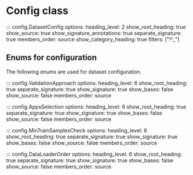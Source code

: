 # Config class
::: config.DatasetConfig
    options:
        heading_level: 2
        show_root_heading: true
        show_source: true
        show_signature_annotations: true
        separate_signature: true
        members_order: source
        show_category_heading: true
        filters: ["!^_"]

## Enums for configuration
The following enums are used for dataset configuration.

::: config.ValidationApproach
    options:
        heading_level: 6
        show_root_heading: true
        separate_signature: true
        show_signature: true
        show_bases: false
        show_source: false
        members_order: source

::: config.AppsSelection
    options:
        heading_level: 6
        show_root_heading: true
        separate_signature: true
        show_signature: true
        show_bases: false
        show_source: false
        members_order: source

::: config.MinTrainSamplesCheck
    options:
        heading_level: 6
        show_root_heading: true
        separate_signature: true
        show_signature: true
        show_bases: false
        show_source: false
        members_order: source

::: config.DataLoaderOrder
    options:
        heading_level: 6
        show_root_heading: true
        separate_signature: true
        show_signature: true
        show_bases: false
        show_source: false
        members_order: source